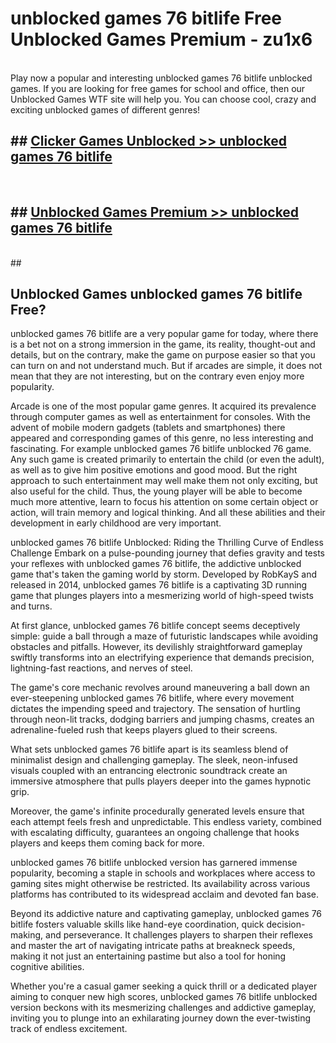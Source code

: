 # unblocked games 76 bitlife  Free Unblocked Games Premium - zu1x6 <br>
<br>
Play now a popular and interesting unblocked games 76 bitlife unblocked games. If you are looking for free games for school and office, then our Unblocked Games WTF site will help you. You can choose cool, crazy and exciting unblocked games of different genres!


## ##  [Clicker Games Unblocked >> unblocked games 76 bitlife](http://freeplayer.one?title=unblocked_games_76_bitlife&ref=UGames)
  <br>

##  ## [Unblocked Games Premium >> unblocked games 76 bitlife](http://freeplayer.one?title=unblocked_games_76_bitlife&ref=UGames)
  <br>
  ##



## Unblocked Games unblocked games 76 bitlife Free?

unblocked games 76 bitlife are a very popular game for today, where there is a bet not on a strong immersion in the game, its reality, thought-out and details, but on the contrary, make the game on purpose easier so that you can turn on and not understand much. But if arcades are simple, it does not mean that they are not interesting, but on the contrary even enjoy more popularity.

Arcade is one of the most popular game genres. It acquired its prevalence through computer games as well as entertainment for consoles. With the advent of mobile modern gadgets (tablets and smartphones) there appeared and corresponding games of this genre, no less interesting and fascinating. For example unblocked games 76 bitlife unblocked 76 game. Any such game is created primarily to entertain the child (or even the adult), as well as to give him positive emotions and good mood. But the right approach to such entertainment may well make them not only exciting, but also useful for the child. Thus, the young player will be able to become much more attentive, learn to focus his attention on some certain object or action, will train memory and logical thinking. And all these abilities and their development in early childhood are very important.

unblocked games 76 bitlife Unblocked: Riding the Thrilling Curve of Endless Challenge
Embark on a pulse-pounding journey that defies gravity and tests your reflexes with unblocked games 76 bitlife, the addictive unblocked game that's taken the gaming world by storm. Developed by RobKayS and released in 2014, unblocked games 76 bitlife is a captivating 3D running game that plunges players into a mesmerizing world of high-speed twists and turns.

At first glance, unblocked games 76 bitlife concept seems deceptively simple: guide a ball through a maze of futuristic landscapes while avoiding obstacles and pitfalls. However, its devilishly straightforward gameplay swiftly transforms into an electrifying experience that demands precision, lightning-fast reactions, and nerves of steel.

The game's core mechanic revolves around maneuvering a ball down an ever-steepening unblocked games 76 bitlife, where every movement dictates the impending speed and trajectory. The sensation of hurtling through neon-lit tracks, dodging barriers and jumping chasms, creates an adrenaline-fueled rush that keeps players glued to their screens.

What sets unblocked games 76 bitlife apart is its seamless blend of minimalist design and challenging gameplay. The sleek, neon-infused visuals coupled with an entrancing electronic soundtrack create an immersive atmosphere that pulls players deeper into the games hypnotic grip.

Moreover, the game's infinite procedurally generated levels ensure that each attempt feels fresh and unpredictable. This endless variety, combined with escalating difficulty, guarantees an ongoing challenge that hooks players and keeps them coming back for more.

unblocked games 76 bitlife unblocked version has garnered immense popularity, becoming a staple in schools and workplaces where access to gaming sites might otherwise be restricted. Its availability across various platforms has contributed to its widespread acclaim and devoted fan base.

Beyond its addictive nature and captivating gameplay, unblocked games 76 bitlife fosters valuable skills like hand-eye coordination, quick decision-making, and perseverance. It challenges players to sharpen their reflexes and master the art of navigating intricate paths at breakneck speeds, making it not just an entertaining pastime but also a tool for honing cognitive abilities.

Whether you're a casual gamer seeking a quick thrill or a dedicated player aiming to conquer new high scores, unblocked games 76 bitlife unblocked version beckons with its mesmerizing challenges and addictive gameplay, inviting you to plunge into an exhilarating journey down the ever-twisting track of endless excitement.